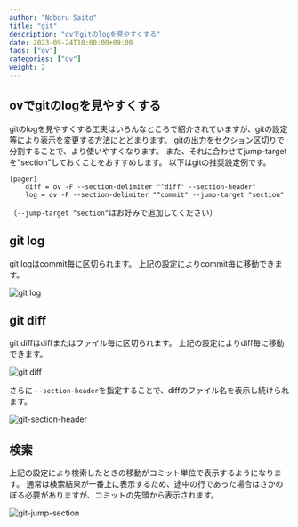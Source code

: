 ```yaml
---
author: "Noboru Saito"
title: "git"
description: "ovでgitのlogを見やすくする"
date: 2023-09-24T10:00:00+09:00
tags: ["ov"]
categories: ["ov"]
weight: 2
---
```


## ovでgitのlogを見やすくする

gitのlogを見やすくする工夫はいろんなところで紹介されていますが、gitの設定等により表示を変更する方法にとどまります。
gitの出力をセクション区切りで分割することで、より使いやすくなります。
また、それに合わせてjump-targetを"section"しておくことをおすすめします。
以下はgitの推奨設定例です。

```config
[pager]
    diff = ov -F --section-delimiter "^diff" --section-header"
    log = ov -F --section-delimiter "^commit" --jump-target "section"
```

（`--jump-target "section"`はお好みで追加してください）

## git log

git logはcommit毎に区切られます。
上記の設定によりcommit毎に移動できます。

![git log](/ov/git-log.gif)

## git diff

git diffはdiffまたはファイル毎に区切られます。
上記の設定によりdiff毎に移動できます。

![git diff](/ov/git-diff.gif)

さらに `--section-header`を指定することで、diffのファイル名を表示し続けられます。

![git-section-header](/ov/git-section-header.gif)

## 検索

上記の設定により検索したときの移動がコミット単位で表示するようになります。
通常は検索結果が一番上に表示するため、途中の行であった場合はさかのぼる必要がありますが、コミットの先頭から表示されます。

![git-jump-section](/blog/ov-jump-section.gif)
